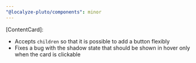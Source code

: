 ```yaml
---
"@localyze-pluto/components": minor
---
```


[ContentCard]:

- Accepts `children` so that it is possible to add a button flexibly
- Fixes a bug with the shadow state that should be shown in hover only when
  the card is clickable
